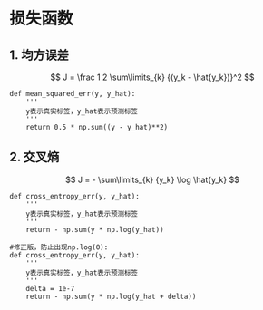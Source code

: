 # 损失函数

## 1. 均方误差
$$
J = \frac 1 2 \sum\limits_{k} {(y_k - \hat{y_k})}^2
$$
```
def mean_squared_err(y, y_hat):
    '''
    y表示真实标签，y_hat表示预测标签
    '''
    return 0.5 * np.sum((y - y_hat)**2)
```

## 2. 交叉熵
$$
J = - \sum\limits_{k} {y_k} \log \hat{y_k}
$$
```
def cross_entropy_err(y, y_hat):
    '''
    y表示真实标签，y_hat表示预测标签
    '''
    return - np.sum(y * np.log(y_hat))

#修正版，防止出现np.log(0):
def cross_entropy_err(y, y_hat):
    '''
    y表示真实标签，y_hat表示预测标签
    '''
    delta = 1e-7
    return - np.sum(y * np.log(y_hat + delta))
```
